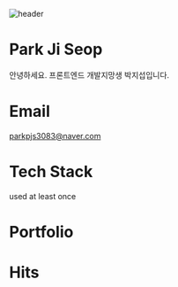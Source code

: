![header](https://capsule-render.vercel.app/api?type=wave&color=0:BEF781,100:01DF3A&height=300&section=header&text=Welcome&fontSize=90&desc=HarrySeop's%20Github&descAlign=65)

# Park Ji Seop
안녕하세요. 프론트엔드 개발지망생 박지섭입니다.

# Email
parkpjs3083@naver.com

# Tech Stack

used at least once

# Portfolio


# Hits
